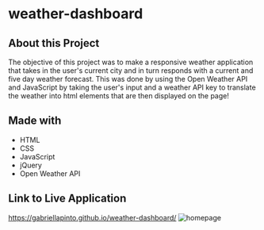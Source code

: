 # weather-dashboard

## About this Project
The objective of this project was to make a responsive weather application that takes in the user's current city and in turn responds with a current and five day weather forecast. This was done by using the Open Weather API and JavaScript by taking the user's input and a weather API key to translate the weather into html elements that are then displayed on the page!

## Made with
* HTML
* CSS
* JavaScript
* jQuery
* Open Weather API

## Link to Live Application
https://gabriellapinto.github.io/weather-dashboard/
![homepage](https://github.com/gabriellapinto/weather-dashboard/assets/97854086/d5e1816b-e2e4-4877-b579-fbe87738938b)
